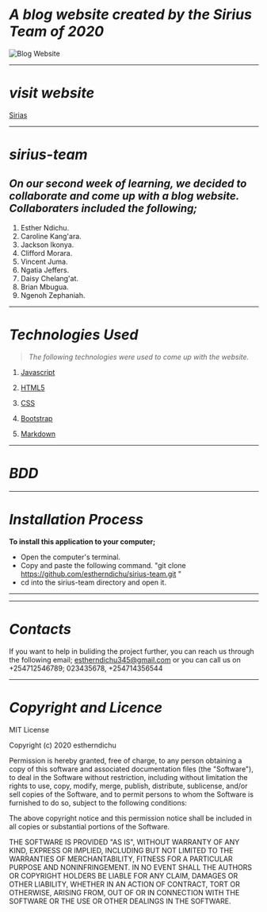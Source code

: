 # _A blog website created by the Sirius Team of 2020_
![Blog Website](https://github.com/Cliffordmorara47/Sirius-Team/raw/main/project-resources/page-screenshots/landing.png "Blog website")
***
# _visit website_
[Sirias]()
***
# *sirius-team*
_On our second week of learning, we decided to collaborate and come up with a blog website. Collaboraters included the following;_ 
---

1. Esther Ndichu.
1. Caroline Kang'ara.
1. Jackson Ikonya.
1. Clifford Morara.
1. Vincent Juma.
1. Ngatia Jeffers.
1. Daisy Chelang'at.
1. Brian Mbugua.
1. Ngenoh Zephaniah.

***
# _Technologies Used_
 >_The following technologies were used to come up with the website._

 1. [Javascript](https://en.wikipedia.org/wiki/JavaScript "JS")

 2. [HTML5](https://en.wikipedia.org/wiki/HTML5 "Hypertext")

 3. [CSS](https://en.wikipedia.org/wiki/CSS "stylesheet")

 4. [Bootstrap](https://getbootstrap.com/ "bootstrap")
 5. [Markdown](https://en.wikipedia.org/wiki/Markdown "README.md")
 ***
# _BDD_
***
# _Installation Process_
**To install this application to your computer;**

- Open the computer's terminal.
- Copy and paste the following command.  "git clone https://github.com/estherndichu/sirius-team.git "
- cd into the sirius-team directory and open it.
***

***
# _Contacts_
If you want to help in buliding the project further, you can reach us through the following email;
estherndichu345@gmail.com
or you can call us on +254712546789; 023435678, +254714356544
***
# _Copyright and Licence_
MIT License

Copyright (c) 2020 estherndichu

Permission is hereby granted, free of charge, to any person obtaining a copy of this software and associated documentation files (the "Software"), to deal in the Software without restriction, including without limitation the rights to use, copy, modify, merge, publish, distribute, sublicense, and/or sell copies of the Software, and to permit persons to whom the Software is furnished to do so, subject to the following conditions:

The above copyright notice and this permission notice shall be included in all copies or substantial portions of the Software.

THE SOFTWARE IS PROVIDED "AS IS", WITHOUT WARRANTY OF ANY KIND, EXPRESS OR IMPLIED, INCLUDING BUT NOT LIMITED TO THE WARRANTIES OF MERCHANTABILITY, FITNESS FOR A PARTICULAR PURPOSE AND NONINFRINGEMENT. IN NO EVENT SHALL THE AUTHORS OR COPYRIGHT HOLDERS BE LIABLE FOR ANY CLAIM, DAMAGES OR OTHER LIABILITY, WHETHER IN AN ACTION OF CONTRACT, TORT OR OTHERWISE, ARISING FROM, OUT OF OR IN CONNECTION WITH THE SOFTWARE OR THE USE OR OTHER DEALINGS IN THE SOFTWARE.

